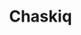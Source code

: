 ---
codehost: https://github.com/chaskiq/chaskiq
logohandle: chaskiqio
sort: chaskiq
title: Chaskiq
website: https://www.chaskiq.io/
---